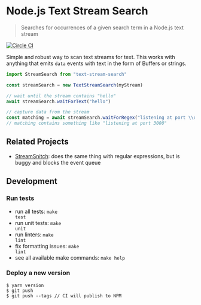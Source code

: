 # Node.js Text Stream Search

> Searches for occurrences of a given search term in a Node.js text stream

[![Circle CI](https://circleci.com/gh/kevgo/node-text-stream-search.svg?style=shield)](https://circleci.com/gh/kevgo/node-text-stream-search)

Simple and robust way to scan text streams for text. This works with anything
that emits `data` events with text in the form of Buffers or strings.

```javascript
import StreamSearch from "text-stream-search"

const streamSearch = new TextStreamSearch(myStream)

// wait until the stream contains "hello"
await streamSearch.waitForText("hello")

// capture data from the stream
const matching = await streamSearch.waitForRegex("listening at port \\d+")
// matching contains something like "listening at port 3000"
```

## Related Projects

- [StreamSnitch](https://github.com/dmotz/stream-snitch): does the same thing
  with regular expressions, but is buggy and blocks the event queue

## Development

### Run tests

- run all tests: <code textrun="verify-make-command">make test</code>
- run unit tests: <code textrun="verify-make-command">make unit</code>
- run linters: <code textrun="verify-make-command">make lint</code>
- fix formatting issues: <code textrun="verify-make-command">make lint</code>
- see all available make commands: <code textrun="verify-make-command">make
  help</code>

### Deploy a new version

```
$ yarn version
$ git push
$ git push --tags // CI will publish to NPM
```
